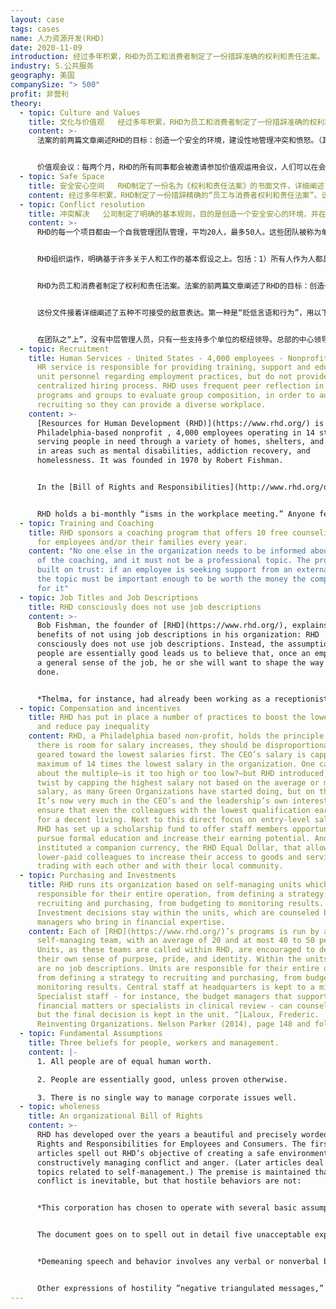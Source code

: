 ```yaml
---
layout: case
tags: cases
name: 人力资源开发(RHD)
date: 2020-11-09
introduction: 经过多年积累，RHD为员工和消费者制定了一份措辞准确的权利和责任法案。
industry: S.公共服务
geography: 美国
companySize: "> 500"
profit: 非营利
theory:
  - topic: Culture and Values
    title: 文化与价值观   经过多年积累，RHD为员工和消费者制定了一份措辞准确的权利和责任法案。
    content: >-
      法案的前两篇文章阐述RHD的目标：创造一个安全的环境，建设性地管理冲突和愤怒。（其后的文章讨论与自我管理相关的话题）。他们基于一个前提：冲突是不可避免的，但敌对行为可以避免。


      价值观会议：每两个月，RHD的所有同事都会被邀请参加价值观运用会议，人们可以在会上提出他们在工作场所遇到的价值观问题，或者对权利和责任法案提出修改建议。参加会议的人很多。RHD的创始人鲍勃费什曼（Bob Fishman）每次都保证能出席。
  - topic: Safe Space
    title: 安全安心空间   RHD制定了一份名为《权利和责任法案》的书面文件，详细阐述了用于激励安全安心行为并识别不可接受行为的基本规则（见附件）。
    content: 经过多年积累，RHD制定了一份措辞精确的“员工与消费者权利和责任法案”。该文件除其他内容外，还涵盖了冲突解决、愤怒表达、识别并管理敌意、决策、管理分歧和公开交流等主题。
  - topic: Conflict resolution
    title: 冲突解决   公司制定了明确的基本规则，目的是创造一个安全安心的环境，并在自我管理团队的背景下建设性地管理冲突和愤怒。
    content: >-
      RHD的每一个项目都由一个自我管理团队管理，平均20人，最多50人。这些团队被称为单位。RHD鼓励单位团队培养自己的目标感、自豪感和认同感。各单位负责管理组织自己全部行动。总部的中央管理人员保持在最低限度。总部的专业人员可以为团队提供咨询，但最终决定权仍在基层团队。在RHD，每个团队有个团队负责人（称为“部门主管”）。但单位团队负责人无权作出独裁决定，也不能单方面雇用或解雇任何人。


      RHD组织运作，明确基于许多关于人和工作的基本假设之上。包括：1）所有人作为人都具有同等的价值；2）除非另有证明，否则相信人之处性本善；3）管理公司各种问题的好方法不只一个。


      RHD为员工和消费者制定了权利和责任法案。法案的前两篇文章阐述了RHD的目标：创造一个安全安心的环境，建设性地管理冲突和愤怒。该组织确定了几个基本假设，这些假设指导着业务活动。其一是，我们可以遵循多种“正确”的方式或路径来做决策。因此，事实不只一个，不存在“真实”或“绝对”现实。每个人在一个情境中，都有他/她自己对现实的看法，以及他/她对最有效做事方式的看法。虽然冲突和分歧（或不一致）是可预料的，但在RHD不接受发脾气或其他敌对性愤怒表达。作为RHD社区的一员，重要的是能够做两件事：a）远离想表达自己最“正确”的欲望，以便倾听和尊重他人看到的事实和观点；b）区分思想（你头脑中的情景）和行为（你的言行）。


      这份文件接着详细阐述了五种不可接受的敌意表达。第一种是“贬低言语和行为”，用以下术语描述：贬低言语和行为包括任何一种“有人认为这种行为损害了自己的自尊，并感到在暗示他/她不值得作为一个人存在”的言语或非言语行为。此类行为包括但不限于骂人、嘲笑、挖苦或其他“贬低”他人的行为。用诸如说话时翻白眼或以其他方式，否定他/她作为社区成员的重要性等身体行为，来贬低一个人，都是不可接受的。任何遇到这种敌对行为的人，都有权利也有责任将其作为一个问题公开揭发。敌意的其他表达方式包括“负面三角信息”、“遗弃威胁”、“不确认对方的真实情况”和“恐吓/发怒”，法案中对这些也都进行了同样准确的定义。


      在团队之“上”，没有中层管理人员，只有一些支持多个单位的枢纽领导。总部的中心领导希望随时了解存在或潜在的重大问题。虽然他们可能会提供建议或帮助，但解决问题的责任和权限仍放在基层团队。
  - topic: Recruitment
    title: Human Services - United States - 4,000 employees - Nonprofit  At RHD, the
      HR service is responsible for providing training, support and education of
      unit personnel regarding employment practices, but do not provide a
      centralized hiring process. RHD uses frequent peer reflection in all
      programs and groups to evaluate group composition, in order to adapt
      recruiting so they can provide a diverse workplace.
    content: >-
      [Resources for Human Development (RHD)](https://www.rhd.org/) is a
      Philadelphia-based nonprofit , 4,000 employees operating in 14 states,
      serving people in need through a variety of homes, shelters, and programs
      in areas such as mental disabilities, addiction recovery, and
      homelessness. It was founded in 1970 by Robert Fishman.


      In the [Bill of Rights and Responsibilities](http://www.rhd.org/docs/default-source/docs/RHDBillofRights.pdf?sfvrsn=0) (a document that spell out detailed ground rules for encouraging safe behaviors and identify inacceptable behaviors) is indicated that all programs and groups throughout the organization are requested to periodically look at the composition of the membership in their group, and to reflect on the reasons for and impacts of that composition. Based on such reflection, the group may want to make decisions about how it will move forward in creating and valuing a diverse membership.


      RHD holds a bi-monthly “isms in the workplace meeting.” Anyone feeling that the organization should pay attention to a specific form or occurrence of racism, sexism, or any other “-ism” can join the meeting. If noticed that the organization as a whole tends to hire disproportionately more white than black people, or that women generally don’t step into certain roles; there is no obvious party to confront; everyone is called to find a solution.
  - topic: Training and Coaching
    title: RHD sponsors a coaching program that offers 10 free counseling sessions
      for employees and/or their families every year.
    content: "No one else in the organization needs to be informed about the theme
      of the coaching, and it must not be a professional topic. The program is
      built on trust: if an employee is seeking support from an external coach,
      the topic must be important enough to be worth the money the company pays
      for it"
  - topic: Job Titles and Job Descriptions
    title: RHD consciously does not use job descriptions
    content: >-
      Bob Fishman, the founder of [RHD](https://www.rhd.org/), explains the
      benefits of not using job descriptions in his organization: RHD
      consciously does not use job descriptions. Instead, the assumption that
      people are essentially good leads us to believe that, once an employee has
      a general sense of the job, he or she will want to shape the way it is
      done.


      *Thelma, for instance, had already been working as a receptionist at our new outpatient clinic for many years when she asked me for a job description. … I felt, and so told her, that it was absurd for me to define the details of her work since she was already doing a quality job. One of her outstanding behaviors was the kindness with which she greeted our clients, brought them coffee, and made sure that the therapist took them into the therapy room in a timely manner. Delineating her kindness was impossible: words would never have done justice to her heartfelt warmth. Thelma already knew how to perform her job and a detailed job description, I believed, would have done her more harm than good. … There is no single way to define a job, and no supervisor has the answer to how another person’s job should be performed. If … I imposed my view on her job, the corporation would, in effect, lose her special contribution - her way of managing the relationship between people. That would have been a great loss.*
  - topic: Compensation and incentives
    title: RHD has put in place a number of practices to boost the lowest salaries
      and reduce pay inequality
    content: RHD, a Philadelphia based non-profit, holds the principle that when
      there is room for salary increases, they should be disproportionately
      geared toward the lowest salaries first. The CEO’s salary is capped to a
      maximum of 14 times the lowest salary in the organization. One can argue
      about the multiple―is it too high or too low?―but RHD introduced a clever
      twist by capping the highest salary not based on the average or median
      salary, as many Green Organizations have started doing, but on the lowest.
      It’s now very much in the CEO’s and the leadership’s own interest to
      ensure that even the colleagues with the lowest qualification earn enough
      for a decent living. Next to this direct focus on entry-level salaries,
      RHD has set up a scholarship fund to offer staff members opportunities to
      pursue formal education and increase their earning potential. And it has
      instituted a companion currency, the RHD Equal Dollar, that allows
      lower-paid colleagues to increase their access to goods and services by
      trading with each other and with their local community.
  - topic: Purchasing and Investments
    title: RHD runs its organization based on self-managing units which are
      responsible for their entire operation, from defining a strategy to
      recruiting and purchasing, from budgeting to monitoring results.
      Investment decisions stay within the units, which are counseled by budget
      managers who bring in financial expertise.
    content: Each of [RHD](https://www.rhd.org/)’s programs is run by a
      self-managing team, with an average of 20 and at most 40 to 50 people.
      Units, as these teams are called within RHD, are encouraged to develop
      their own sense of purpose, pride, and identity. Within the units, there
      are no job descriptions. Units are responsible for their entire operation,
      from defining a strategy to recruiting and purchasing, from budgeting to
      monitoring results. Central staff at headquarters is kept to a minimum.
      Specialist staff - for instance, the budget managers that support teams in
      financial matters or specialists in clinical review - can counsel teams,
      but the final decision is kept in the unit. ^[Laloux, Frederic.
      Reinventing Organizations. Nelson Parker (2014), page 148 and following]
  - topic: Fundamental Assumptions
    title: Three beliefs for people, workers and management.
    content: |-
      1. All people are of equal human worth.

      2. People are essentially good, unless proven otherwise.

      3. There is no single way to manage corporate issues well.
  - topic: wholeness
    title: An organizational Bill of Rights
    content: >-
      RHD has developed over the years a beautiful and precisely worded Bill of
      Rights and Responsibilities for Employees and Consumers. The first two
      articles spell out RHD’s objective of creating a safe environment and
      constructively managing conflict and anger. (Later articles deal with
      topics related to self-management.) The premise is maintained that
      conflict is inevitable, but that hostile behaviors are not:


      *This corporation has chosen to operate with several basic assumptions. One of those assumptions is that there are multiple “right” ways or paths we can follow in making decisions, thus there is no one “true” or “absolute” reality. Each person in a situation holds his/ her own view of reality, and his/ her own perspective about the most effective way to do things. This assumption allows us to recognize that conflict is inevitable and that people will disagree in the workplace. While conflict and difference (or disagreement) are to be expected, explosive or otherwise hostile expressions of anger are not acceptable in RHD. As a member of the RHD community, it is important to be able to do two things: a) Separate from our own need to be “right” in order to hear and respect others’ realities and perspectives: and, b) Differentiate between thoughts (what’s going on inside your head) and behaviors (what you do or say).^\[Robert Fishman and Barbara Fishman, The Common Good Corporation: The Experiment Has Worked! (Philadelphia: The Journey to Oz Press, 2006), 165.]*


      The document goes on to spell out in detail five unacceptable expressions of hostility. The first, demeaning speech and behavior, is described in the following terms:


      *Demeaning speech and behavior involves any verbal or nonverbal behavior that someone experiences as undermining of that person’s self-esteem and implies that he/she is less than worthy as a human being. Such behaviors include, but are not limited to, name-calling, ridicule, sarcasm, or other actions which “put down” people. Demeaning a person with such physical behaviors as rolling one’s eyes when the person speaks or otherwise negating her importance as a member of the community is also unacceptable. Anyone encountering such hostile behavior has the right and responsibility to surface it as an issue.^\[Robert Fishman and Barbara Fishman, The Common Good Corporation: The Experiment Has Worked! (Philadelphia: The Journey to Oz Press, 2006), 165.]*


      Other expressions of hostility ”negative triangulated messages,” “threat of abandonment,” “disconfirming the other person’s reality,” and “intimidation/explosion” are defined in an equally precise manner.^[Laloux, Frederic (2014-02-09). Reinventing Organizations: A Guide to Creating Organizations Inspired by the Next Stage of Human Consciousness (Kindle Locations 3332-3349). Nelson Parker. Kindle Edition.]
---
```

